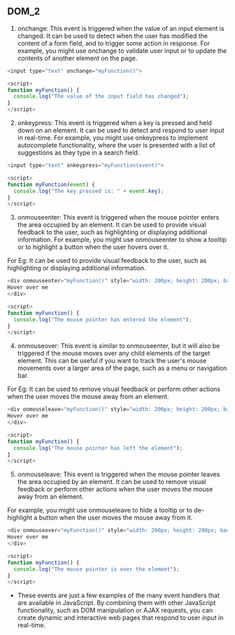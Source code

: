 ## DOM_2

1. onchange: This event is triggered when the value of an input element is changed. It can be used to detect when the user has modified the content of a form field, and to trigger some action in response. For example, you might use onchange to validate user input or to update the contents of another element on the page.

```js
<input type="text" onchange="myFunction()">

<script>
function myFunction() {
  console.log("The value of the input field has changed");
}
</script>

```

2. onkeypress: This event is triggered when a key is pressed and held down on an element. It can be used to detect and respond to user input in real-time. For example, you might use onkeypress to implement autocomplete functionality, where the user is presented with a list of suggestions as they type in a search field.

```js
<input type="text" onkeypress="myFunction(event)">

<script>
function myFunction(event) {
  console.log("The key pressed is: " + event.key);
}
</script>
```

3. onmouseenter: This event is triggered when the mouse pointer enters the area occupied by an element. It can be used to provide visual feedback to the user, such as highlighting or displaying additional information. For example, you might use onmouseenter to show a tooltip or to highlight a button when the user hovers over it.

For Eg:  It can be used to provide visual feedback to the user, such as highlighting or displaying additional information.

```js
<div onmouseenter="myFunction()" style="width: 200px; height: 200px; background-color: lightblue;">
Hover over me
</div>

<script>
function myFunction() {
  console.log("The mouse pointer has entered the element");
}
</script>
```

4. onmouseover: This event is similar to onmouseenter, but it will also be triggered if the mouse moves over any child elements of the target element. This can be useful if you want to track the user's mouse movements over a larger area of the page, such as a menu or navigation bar.

For Eg: It can be used to remove visual feedback or perform other actions when the user moves the mouse away from an element.

```js
<div onmouseleave="myFunction()" style="width: 200px; height: 200px; background-color: lightblue;">
Hover over me
</div>

<script>
function myFunction() {
  console.log("The mouse pointer has left the element");
}
</script>
```

5. onmouseleave: This event is triggered when the mouse pointer leaves the area occupied by an element. It can be used to remove visual feedback or perform other actions when the user moves the mouse away from an element. 

For example, you might use onmouseleave to hide a tooltip or to de-highlight a button when the user moves the mouse away from it.

```js
<div onmouseover="myFunction()" style="width: 200px; height: 200px; background-color: lightblue;">
Hover over me
</div>

<script>
function myFunction() {
  console.log("The mouse pointer is over the element");
}
</script>
```

- These events are just a few examples of the many event handlers that are available in JavaScript. By combining them with other JavaScript functionality, such as DOM manipulation or AJAX requests, you can create dynamic and interactive web pages that respond to user input in real-time.
